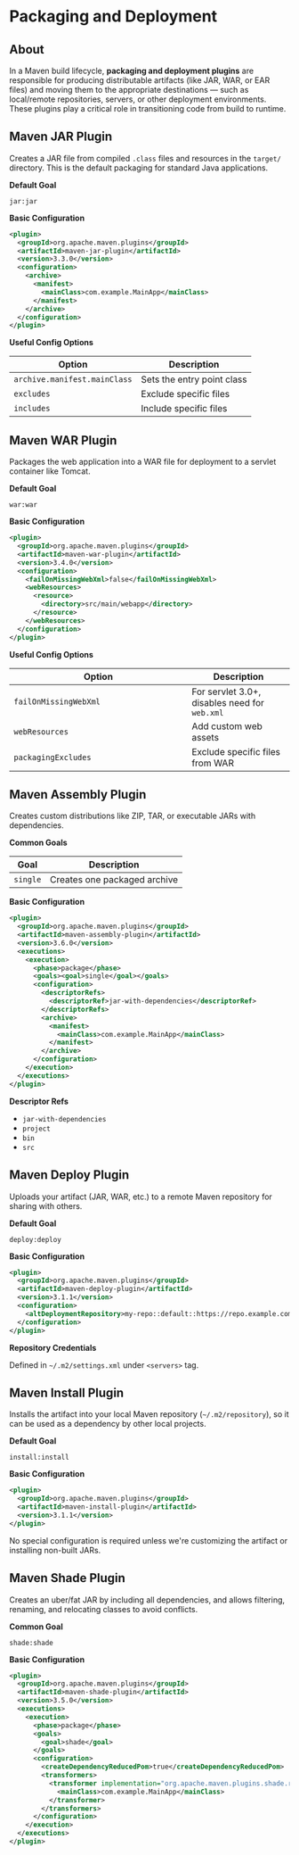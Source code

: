 # Packaging and Deployment

## About

In a Maven build lifecycle, **packaging and deployment plugins** are responsible for producing distributable artifacts (like JAR, WAR, or EAR files) and moving them to the appropriate destinations — such as local/remote repositories, servers, or other deployment environments. These plugins play a critical role in transitioning code from build to runtime.

## **Maven JAR Plugin**

Creates a JAR file from compiled `.class` files and resources in the `target/` directory. This is the default packaging for standard Java applications.

**Default Goal**

`jar:jar`

**Basic Configuration**

```xml
<plugin>
  <groupId>org.apache.maven.plugins</groupId>
  <artifactId>maven-jar-plugin</artifactId>
  <version>3.3.0</version>
  <configuration>
    <archive>
      <manifest>
        <mainClass>com.example.MainApp</mainClass>
      </manifest>
    </archive>
  </configuration>
</plugin>
```

**Useful Config Options**

| Option                       | Description                |
| ---------------------------- | -------------------------- |
| `archive.manifest.mainClass` | Sets the entry point class |
| `excludes`                   | Exclude specific files     |
| `includes`                   | Include specific files     |

## **Maven WAR Plugin**

Packages the web application into a WAR file for deployment to a servlet container like Tomcat.

**Default Goal**

`war:war`

**Basic Configuration**

```xml
<plugin>
  <groupId>org.apache.maven.plugins</groupId>
  <artifactId>maven-war-plugin</artifactId>
  <version>3.4.0</version>
  <configuration>
    <failOnMissingWebXml>false</failOnMissingWebXml>
    <webResources>
      <resource>
        <directory>src/main/webapp</directory>
      </resource>
    </webResources>
  </configuration>
</plugin>
```

**Useful Config Options**

<table><thead><tr><th width="303.8984375">Option</th><th>Description</th></tr></thead><tbody><tr><td><code>failOnMissingWebXml</code></td><td>For servlet 3.0+, disables need for <code>web.xml</code></td></tr><tr><td><code>webResources</code></td><td>Add custom web assets</td></tr><tr><td><code>packagingExcludes</code></td><td>Exclude specific files from WAR</td></tr></tbody></table>

## **Maven Assembly Plugin**

Creates custom distributions like ZIP, TAR, or executable JARs with dependencies.

**Common Goals**

| Goal     | Description                  |
| -------- | ---------------------------- |
| `single` | Creates one packaged archive |

**Basic Configuration**

```xml
<plugin>
  <groupId>org.apache.maven.plugins</groupId>
  <artifactId>maven-assembly-plugin</artifactId>
  <version>3.6.0</version>
  <executions>
    <execution>
      <phase>package</phase>
      <goals><goal>single</goal></goals>
      <configuration>
        <descriptorRefs>
          <descriptorRef>jar-with-dependencies</descriptorRef>
        </descriptorRefs>
        <archive>
          <manifest>
            <mainClass>com.example.MainApp</mainClass>
          </manifest>
        </archive>
      </configuration>
    </execution>
  </executions>
</plugin>
```

**Descriptor Refs**

* `jar-with-dependencies`
* `project`
* `bin`
* `src`

## **Maven Deploy Plugin**

Uploads your artifact (JAR, WAR, etc.) to a remote Maven repository for sharing with others.

**Default Goal**

`deploy:deploy`

**Basic Configuration**

```xml
<plugin>
  <groupId>org.apache.maven.plugins</groupId>
  <artifactId>maven-deploy-plugin</artifactId>
  <version>3.1.1</version>
  <configuration>
    <altDeploymentRepository>my-repo::default::https://repo.example.com/releases</altDeploymentRepository>
  </configuration>
</plugin>
```

**Repository Credentials**

Defined in `~/.m2/settings.xml` under `<servers>` tag.

## **Maven Install Plugin**

Installs the artifact into your local Maven repository (`~/.m2/repository`), so it can be used as a dependency by other local projects.

**Default Goal**

`install:install`

**Basic Configuration**

```xml
<plugin>
  <groupId>org.apache.maven.plugins</groupId>
  <artifactId>maven-install-plugin</artifactId>
  <version>3.1.1</version>
</plugin>
```

No special configuration is required unless we're customizing the artifact or installing non-built JARs.

## **Maven Shade Plugin**

Creates an uber/fat JAR by including all dependencies, and allows filtering, renaming, and relocating classes to avoid conflicts.

**Common Goal**

`shade:shade`

**Basic Configuration**

```xml
<plugin>
  <groupId>org.apache.maven.plugins</groupId>
  <artifactId>maven-shade-plugin</artifactId>
  <version>3.5.0</version>
  <executions>
    <execution>
      <phase>package</phase>
      <goals>
        <goal>shade</goal>
      </goals>
      <configuration>
        <createDependencyReducedPom>true</createDependencyReducedPom>
        <transformers>
          <transformer implementation="org.apache.maven.plugins.shade.resource.ManifestResourceTransformer">
            <mainClass>com.example.MainApp</mainClass>
          </transformer>
        </transformers>
      </configuration>
    </execution>
  </executions>
</plugin>
```

